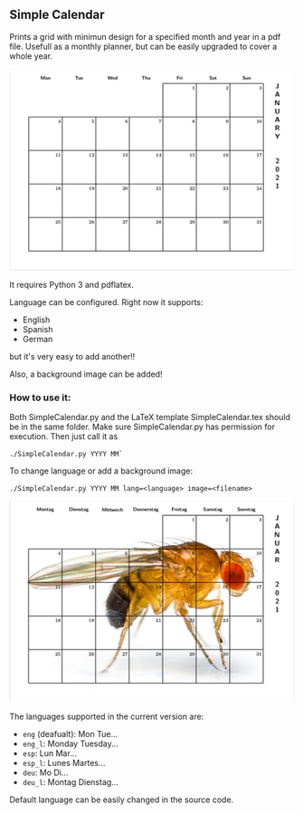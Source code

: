 ## Simple Calendar

Prints a grid with minimun design for a specified month and year in a pdf file.
Usefull as a monthly planner, but can be easily upgraded to cover a whole year.

![Example](https://github.com/Ignatius-Reilly/SimpleCalendar/blob/main/Examples/Example1.png)

It requires Python 3 and pdflatex.

Language can be configured. Right now it supports:

* English
* Spanish
* German

but it's very easy to add another!!

Also, a background image can be added!


### How to use it:

Both SimpleCalendar.py and the LaTeX template SimpleCalendar.tex should be in the same folder.
Make sure SimpleCalendar.py has permission for execution.
Then just call it as
```
./SimpleCalendar.py YYYY MM`
```

To change language or add a background image:
```
./SimpleCalendar.py YYYY MM lang=<language> image=<filename>
```
![Example](https://github.com/Ignatius-Reilly/SimpleCalendar/blob/main/Examples/Example2.png)

The languages supported in the current version are:
* `eng` (deafualt): Mon Tue...
* `eng_l`: Monday Tuesday...
* `esp`: Lun Mar...
* `esp_l`: Lunes Martes...
* `deu`: Mo Di...
* `deu_l`: Montag Dienstag...

Default language can be easily changed in the source code.
